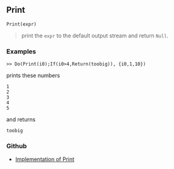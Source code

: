 ## Print

```
Print(expr)
```

> print the `expr` to the default output stream and return `Null`.
  

### Examples

``` 
>> Do(Print(i0);If(i0>4,Return(toobig)), {i0,1,10}) 
```

prints these numbers

```
1
2
3
4
5
```

and returns

```
toobig 
```
### Github
* [Implementation of Print](https://github.com/axkr/symja_android_library/blob/master/symja_android_library/matheclipse-core/src/main/java/org/matheclipse/core/builtin/IOFunctions.java#L419) 
